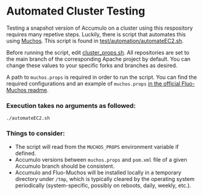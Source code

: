 <!--
Licensed to the Apache Software Foundation (ASF) under one or more
contributor license agreements.  See the NOTICE file distributed with
this work for additional information regarding copyright ownership.
The ASF licenses this file to You under the Apache License, Version 2.0
(the "License"); you may not use this file except in compliance with
the License.  You may obtain a copy of the License at

    http://www.apache.org/licenses/LICENSE-2.0

Unless required by applicable law or agreed to in writing, software
distributed under the License is distributed on an "AS IS" BASIS,
WITHOUT WARRANTIES OR CONDITIONS OF ANY KIND, either express or implied.
See the License for the specific language governing permissions and
limitations under the License.
-->

# Automated Cluster Testing

Testing a snapshot version of Accumulo on a cluster using this respository requires many repetive steps.  Luckily, there is script that automates this using [Muchos].  This script is found in [test/automation/automateEC2.sh](automateEC2.sh).  

Before running the script, edit [cluster_props.sh](cluster_props.sh). All repositories are set to the main branch of the corresponding Apache project by default. You can change these values to your specific forks and branches as desired.

A path to `muchos.props` is required in order to run the script. You can find the required configurations and an example of `muchos.props` [in the official Fluo-Muchos readme][Muchos].

### Execution takes no arguments as followed: 
    ./automateEC2.sh

### Things to consider:
* The script will read from the `MUCHOS_PROPS` environment variable if defined. 
* Accumulo versions between `muchos.props` and `pom.xml` file of a given Accumulo branch should be consistent.
* Accumulo and Fluo-Muchos will be installed locally in a temporary directory under `/tmp`, which is typically cleared by the operating system periodically (system-specific, possibly on reboots, daily, weekly, etc.).

[Muchos]: https://github.com/apache/fluo-muchos
